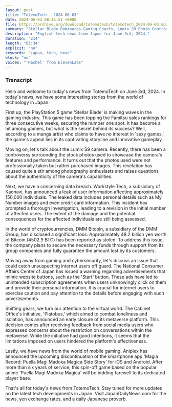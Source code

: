 ```yaml
---
layout: post
title: "TotemoTech - 2024-06-03"
date: 2024-06-03 08:16:51 +0900
file: https://archive.org/download/totemotech/totemotech_2024-06-03.mp3
summary: "Stellar Blade Dominates Gaming Charts, Lumix S9 Photo Controversy, and Data Breaches Shake Japan, & more…"
description: "English tech news from Japan for June 3rd, 2024."
duration: "214"
length: "03:34"
explicit: "no"
keywords: "japan, tech, news"
block: "no"
voices: "'Rachel' from ElevenLabs"
---
```


### Transcript

Hello and welcome to today's news from TotemoTech on June 3rd, 2024. In today's news, we have some interesting stories from the world of technology in Japan.

First up, the PlayStation 5 game 'Stellar Blade' is making waves in the gaming industry. This game has been topping the Famitsu sales rankings for three consecutive weeks, securing the number one spot. It has become a hit among gamers, but what is the secret behind its success? Well, according to a manga artist who claims to have no interest in 'sexy games,' the game's appeal lies in its captivating storyline and innovative gameplay.

Moving on, let's talk about the Lumix S9 camera. Recently, there has been a controversy surrounding the stock photos used to showcase the camera's features and performance. It turns out that the photos used were not professionally taken but rather purchased images. This revelation has caused quite a stir among photography enthusiasts and raises questions about the authenticity of the camera's capabilities.

Next, we have a concerning data breach. Workstyle Tech, a subsidiary of Kaonavi, has announced a leak of user information affecting approximately 150,000 individuals. The leaked data includes personal details such as My Number images and even credit card information. This incident has prompted a thorough investigation, leading to a revision in the initial number of affected users. The extent of the damage and the potential consequences for the affected individuals are still being assessed.

In the world of cryptocurrencies, DMM Bitcoin, a subsidiary of the DMM Group, has disclosed a significant loss. Approximately 48.2 billion yen worth of Bitcoin (4502.9 BTC) has been reported as stolen. To address this issue, the company plans to secure the necessary funds through support from its group companies and fully guarantee the amount lost by its customers.

Moving away from gaming and cybersecurity, let's discuss an issue that could catch unsuspecting internet users off guard. The National Consumer Affairs Center of Japan has issued a warning regarding advertisements that mimic website buttons, such as the 'Start' button. These ads have led to unintended subscription agreements when users unknowingly click on them and provide their personal information. It is crucial for internet users to exercise caution and pay attention to the details before engaging with such advertisements.

Shifting gears, we turn our attention to the virtual world. The Cabinet Office's initiative, 'Platobus,' which aimed to combat loneliness and isolation, has announced an early closure of its metaverse platform. This decision comes after receiving feedback from social media users who expressed concerns about the restriction on conversations within the metaverse. While the initiative had good intentions, it seems that the limitations imposed on users hindered the platform's effectiveness.

Lastly, we have news from the world of mobile gaming. Aniplex has announced the upcoming discontinuation of the smartphone app 'Magia Record: Puella Magi Madoka Magica Side Story' for iOS and Android. After more than six years of service, this spin-off game based on the popular anime 'Puella Magi Madoka Magica' will be bidding farewell to its dedicated player base.

That's all for today's news from TotemoTech. Stay tuned for more updates on the latest tech developments in Japan.   Visit JapanDailyNews.com for the news, yen exchange rates, and a daily Japanese proverb.
